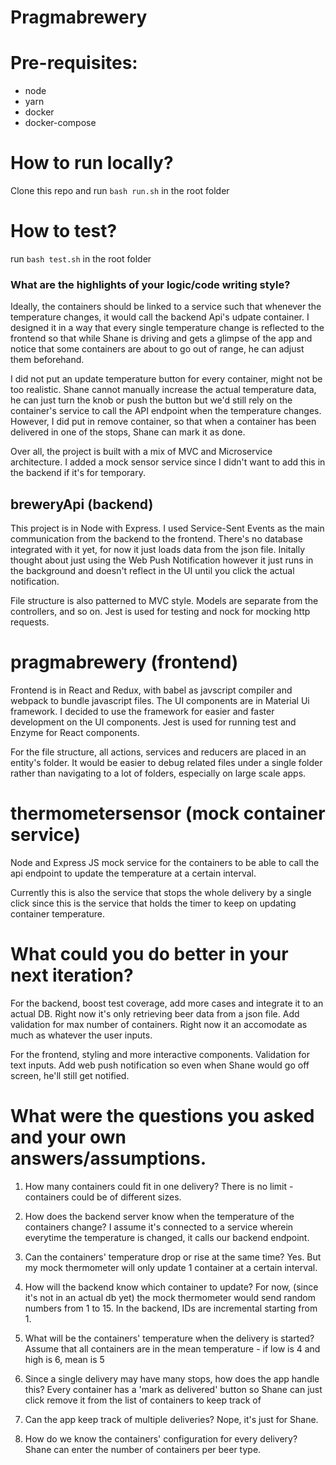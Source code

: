 # Pragmabrewery


# Pre-requisites:
- node
- yarn
- docker
- docker-compose

# How to run locally?
Clone this repo and run `bash run.sh` in the root folder

# How to test?
run `bash test.sh` in the root folder

### What are the highlights of your logic/code writing style?

Ideally, the containers should be linked to a service such that whenever the temperature changes, it would call the backend Api's udpate container. I designed it in a way that every single temperature change is reflected to the frontend so that while Shane is driving and gets a glimpse of the app and notice that some containers are about to go out of range, he can adjust them beforehand.

I did not put an update temperature button for every container, might not be too realistic. Shane cannot manually increase the actual temperature data, he can just turn the knob or push the button but we'd still rely on the container's service to call the API endpoint when the temperature changes. However, I did put in remove container, so that when a container has been delivered in one of the stops, Shane can mark it as done.

Over all, the project is built with a mix of MVC and Microservice architecture. I added a mock sensor service since I didn't want to add this in the backend if it's for temporary.

## breweryApi (backend)
This project is in Node with Express. I used Service-Sent Events as the main communication from the backend to the frontend. There's no database integrated with it yet, for now it just loads data from the json file. Initally thought about just using the Web Push Notification however it just runs in the background and doesn't reflect in the UI until you click the actual notification.

File structure is also patterned to MVC style. Models are separate from the controllers, and so on. Jest is used for testing and nock for mocking http requests.


# pragmabrewery (frontend)
Frontend is in React and Redux, with babel as javscript compiler and webpack to bundle javascript files. The UI components are in Material Ui framework. I decided to use the framework for easier and faster development on the UI components. Jest is used for running test and Enzyme for React components.

For the file structure, all actions, services and reducers are placed in an entity's folder. It would be easier to debug related files under a single folder rather than navigating to a lot of folders, especially on large scale apps.

# thermometersensor (mock container service)
 Node and Express JS mock service for the containers to be able to call the api endpoint to update the temperature at a certain interval.
 
 Currently this is also the service that stops the whole delivery by a single click since this is the service that holds the timer to keep on updating container temperature.
 

# What could you do better in your next iteration?
For the backend, boost test coverage, add more cases and integrate it to an actual DB. Right now it's only retrieving beer data from a json file. Add validation for max number of containers. Right now it an accomodate as much as whatever the user inputs.

For the frontend, styling and more interactive components. Validation for text inputs. Add web push notification so even when Shane would go off screen, he'll still get notified.

# What were the questions you asked and your own answers/assumptions.

1. How many containers could fit in one delivery?
   There is no limit - containers could be of different sizes.
   
2. How does the backend server know when the temperature of the containers change?
   I assume it's connected to a service wherein everytime the temperature is changed, it calls our backend endpoint.
   
3. Can the containers' temperature drop or rise at the same time?
   Yes. But my mock thermometer will only update 1 container at a certain interval.
   
4. How will the backend know which container to update?
   For now, (since it's not in an actual db yet) the mock thermometer would send random numbers from 1 to 15. In the backend, IDs are incremental starting from 1.
   
5. What will be the containers' temperature when the delivery is started?
   Assume that all containers are in the mean temperature - if low is 4 and high is 6, mean is 5
   
6. Since a single delivery may have many stops, how does the app handle this?
   Every container has a 'mark as delivered' button so Shane can just click remove it from the list of containers to keep track of
   
7. Can the app keep track of multiple deliveries?
   Nope, it's just for Shane.
   
8. How do we know the containers' configuration for every delivery?
   Shane can enter the number of containers per beer type.
